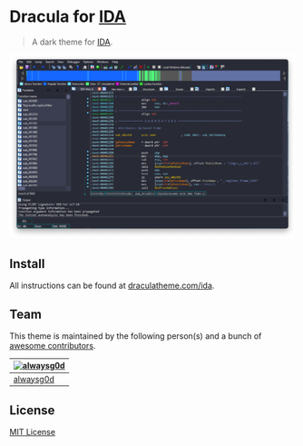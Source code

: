 # Dracula for [IDA](https://www.hex-rays.com/products/ida/)

> A dark theme for [IDA](https://www.hex-rays.com/products/ida/).

![Screenshot](./screenshot.png)

## Install

All instructions can be found at [draculatheme.com/ida](https://draculatheme.com/ida).

## Team

This theme is maintained by the following person(s) and a bunch of [awesome contributors](https://github.com/dracula/ida/graphs/contributors).

[![alwaysg0d](https://github.com/alwaysg0d.png?size=100)](https://github.com/alwaysg0d) |
--- |
[alwaysg0d](https://github.com/alwaysg0d) |

## License

[MIT License](./LICENSE)
